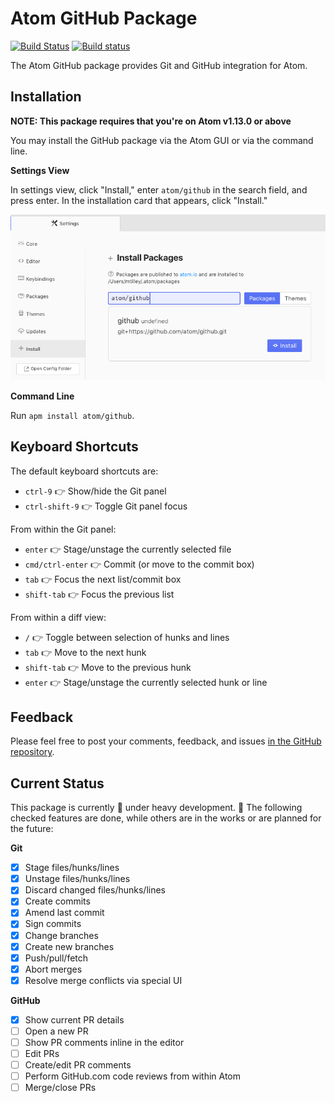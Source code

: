 # Atom GitHub Package

[![Build Status](https://travis-ci.com/atom/github.svg?token=RwrCnzpsZN5oEq5S5p7V&branch=master)](https://travis-ci.com/atom/github)
[![Build status](https://ci.appveyor.com/api/projects/status/psctk8vrva49dseb/branch/master?svg=true)](https://ci.appveyor.com/project/Atom/github/branch/master)

The Atom GitHub package provides Git and GitHub integration for Atom.

## Installation

**NOTE: This package requires that you're on Atom v1.13.0 or above**

You may install the GitHub package via the Atom GUI or via the command line.

**Settings View**

In settings view, click "Install," enter `atom/github` in the search field, and press enter. In the installation card that appears, click "Install."

![Installation via settings view](./docs/install-settings-view.png)


**Command Line**

Run `apm install atom/github`.

## Keyboard Shortcuts

The default keyboard shortcuts are:

* `ctrl-9` :point_right: Show/hide the Git panel
* `ctrl-shift-9` :point_right: Toggle Git panel focus

From within the Git panel:

* `enter` :point_right: Stage/unstage the currently selected file
* `cmd/ctrl-enter` :point_right: Commit (or move to the commit box)
* `tab` :point_right: Focus the next list/commit box
* `shift-tab` :point_right: Focus the previous list

From within a diff view:

* `/` :point_right: Toggle between selection of hunks and lines
* `tab` :point_right: Move to the next hunk
* `shift-tab` :point_right: Move to the previous hunk
* `enter` :point_right: Stage/unstage the currently selected hunk or line

## Feedback

Please feel free to post your comments, feedback, and issues [in the GitHub repository](https://github.com/atom/github/issues).

## Current Status

This package is currently :construction: under heavy development. :construction: The following checked features are done, while others are in the works or are planned for the future:

**Git**

- [x] Stage files/hunks/lines
- [x] Unstage files/hunks/lines
- [x] Discard changed files/hunks/lines
- [x] Create commits
- [x] Amend last commit
- [x] Sign commits
- [x] Change branches
- [x] Create new branches
- [x] Push/pull/fetch
- [x] Abort merges
- [x] Resolve merge conflicts via special UI

**GitHub**

- [x] Show current PR details
- [ ] Open a new PR
- [ ] Show PR comments inline in the editor
- [ ] Edit PRs
- [ ] Create/edit PR comments
- [ ] Perform GitHub.com code reviews from within Atom
- [ ] Merge/close PRs
